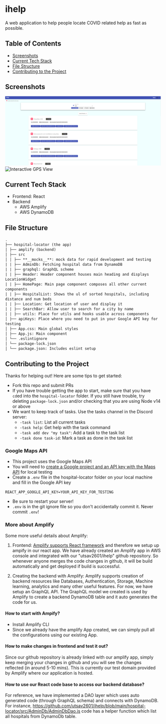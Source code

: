 # ihelp
A web application to help people locate COVID related help as fast as possible.

## Table of Contents  
* [Screenshots](#screenshots)
* [Current Tech Stack](#current-tech-stack)
* [File Structure](#file-structure)
* [Contributing to the Project](#contributing-to-the-project)

## Screenshots
![Hospital List View](images/list-view.PNG?raw=true "Hospital List View")
![Interactive GPS View](images/gps-view.PNG?raw=true "Interactive GPS View")

## Current Tech Stack
* Frontend: React
* Backend
  * AWS Amplify
  * AWS DynamoDB

## File Structure
```
.
├── hospital-locator (the app)
│ ├── amplify (backend)
│ ├── src
│ │ ├── **__mocks__**: mock data for rapid development and testing
| | ├── AdminDb: Fetching hospital data from DynamoDB
| | ├── graphql: GraphQL scheme
| | ├── Header: Header component houses main heading and displays LocationWidget
| | ├── HomePage: Main page component composes all other current components
| | ├── HospitalList: Shows the ul of sorted hospitals, including distance and num beds
| | ├── Location: Get location of user and display it
| | ├── SearchBar: Allow user to search for a city by name
| | ├── utils: Place for utils and hooks usable across components
│ ├── apiKeys: Place where you need to put in your Google API key for testing
│ ├── App.css: Main global styles
│ ├── App.js: Main component
│ └── .eslintignore
│ └── package-lock.json
│ └── package.json: Includes eslint setup
```

## Contributing to the Project
Thanks for helping out! Here are some tips to get started:

* Fork this repo and submit PRs
* If you have trouble getting the app to start, make sure that you have `cd`ed into the `hospital-locator` folder. If you still have trouble, try deleting `package-lock.json` and/or checking that you are using Node v14 or above
* We want to keep track of tasks. Use the tasks channel in the Discord server:
  * `-task list`: List all current tasks
  * `-task help`: Get help with the task command
  * `-task add dev "my task"`: Add a task to the task list
  * `-task done task-id`: Mark a task as done in the task list

### Google Maps API

* This project uses the Google Maps API
* You will need to [create a Google project and an API key with the Maps API](https://developers.google.com/maps/documentation/places/web-service/get-api-key) for local testing
* Create a `.env` file in the hospital-locator folder on your local machine and fill in the Google API key
```
REACT_APP_GOOGLE_API_KEY=YOUR_API_KEY_FOR_TESTING
```
* Be sure to restart your server!
* `.env` is in the git ignore file so you don't accidentally commit it. Never commit `.env`!

### More about Amplify
Some more useful details about Amplify:

1. Frontend: [Amplify supports React framework](https://aws.amazon.com/getting-started/hands-on/build-react-app-amplify-graphql/module-one/?e=gs2020&p=build-a-react-app-intro) and therefore we setup up ampify in our react app. We have already created an Amplify app in AWS console and integrated with our "utsav2601/ihelp" github repository. So whenever anyone merges the code changes in github, it will be build automatically and get deployed if build is successful.

2. Creating the backend with Amplify: Amplify supports creation of backend resources like Databases, Authentication, Storage, Machine learning, analytics and many other useful features. For now, we have setup an GraphQL API. The GraphQL model we created is used by Amplify to create a backend DynamoDB table and it auto generates the code for us. 

#### How to start with Ampify? 
* Install Amplify CLI
* Since we already have the amplify App created, we can simply pull all the configurations using our existing App. 

#### How to make changes in frontend and test it out? 
Since our github repository is already linked with our amplify app, simply keep merging your changes in github and you will see the changes reflected (in around 5-10 mins). This is currently our test domain provided by Amplify where our application is hosted. 

#### How to use our React code base to access our backend database? 
For reference, we have implemented a DAO layer which uses auto generated code (through GraphQL schema) and connects with DynamoDB. For instance, https://github.com/utsav2601/ihelp/blob/main/hospital-locator/src/AdminDb/AdminDbDao.js code has a helper function which list all hospitals from DynamoDb table.

